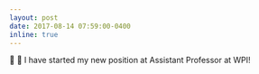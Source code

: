 ```yaml
---
layout: post
date: 2017-08-14 07:59:00-0400
inline: true
---
```


:robot: :rocket: I have started my new position at Assistant Professor at WPI! 

